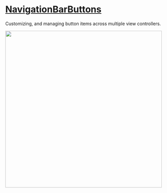 # [NavigationBarButtons](https://www.youtube.com/watch?v=xDJ8eIYih1k)
Customizing, and managing button items across multiple view controllers.

<img width="490" src="https://github.com/YamamotoDesu/NavigationBarButtons/blob/main/NavigationBarItems/Gif/NavigationBarButtons.gif">
